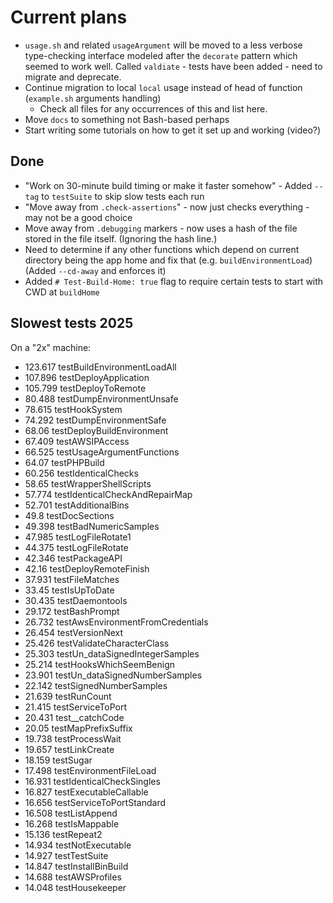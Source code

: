 # Current plans

- `usage.sh` and related `usageArgument` will be moved to a less verbose type-checking interface modeled after the
  `decorate` pattern which seemed to work well. Called `valdiate` - tests have been added - need to migrate and
  deprecate.
- Continue migration to local `local` usage instead of head of function (`example.sh` arguments handling)
    - Check all files for any occurrences of this and list here.
- Move `docs` to something not Bash-based perhaps
- Start writing some tutorials on how to get it set up and working (video?)

## Done

- "Work on 30-minute build timing or make it faster somehow" - Added `--tag` to `testSuite` to skip slow tests each run
- "Move away from `.check-assertions`" - now just checks everything - may not be a good choice
- Move away from `.debugging` markers - now uses a hash of the file stored in the file itself. (Ignoring the hash line.)
- Need to determine if any other functions which depend on current directory being the app home and fix that (e.g.
  `buildEnvironmentLoad`) (Added `--cd-away` and enforces it)
- Added `# Test-Build-Home: true` flag to require certain tests to start with CWD at `buildHome`

## Slowest tests 2025

On a "2x" machine:

- 123.617 testBuildEnvironmentLoadAll
- 107.896 testDeployApplication
- 105.799 testDeployToRemote
- 80.488 testDumpEnvironmentUnsafe
- 78.615 testHookSystem
- 74.292 testDumpEnvironmentSafe
- 68.06 testDeployBuildEnvironment
- 67.409 testAWSIPAccess
- 66.525 testUsageArgumentFunctions
- 64.07 testPHPBuild
- 60.256 testIdenticalChecks
- 58.65 testWrapperShellScripts
- 57.774 testIdenticalCheckAndRepairMap
- 52.701 testAdditionalBins
- 49.8 testDocSections
- 49.398 testBadNumericSamples
- 47.985 testLogFileRotate1
- 44.375 testLogFileRotate
- 42.346 testPackageAPI
- 42.16 testDeployRemoteFinish
- 37.931 testFileMatches
- 33.45 testIsUpToDate
- 30.435 testDaemontools
- 29.172 testBashPrompt
- 26.732 testAwsEnvironmentFromCredentials
- 26.454 testVersionNext
- 25.426 testValidateCharacterClass
- 25.303 testUn_dataSignedIntegerSamples
- 25.214 testHooksWhichSeemBenign
- 23.901 testUn_dataSignedNumberSamples
- 22.142 testSignedNumberSamples
- 21.639 testRunCount
- 21.415 testServiceToPort
- 20.431 test__catchCode
- 20.05 testMapPrefixSuffix
- 19.738 testProcessWait
- 19.657 testLinkCreate
- 18.159 testSugar
- 17.498 testEnvironmentFileLoad
- 16.931 testIdenticalCheckSingles
- 16.827 testExecutableCallable
- 16.656 testServiceToPortStandard
- 16.508 testListAppend
- 16.268 testIsMappable
- 15.136 testRepeat2
- 14.934 testNotExecutable
- 14.927 testTestSuite
- 14.847 testInstallBinBuild
- 14.688 testAWSProfiles
- 14.048 testHousekeeper
